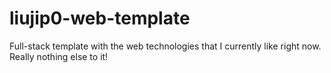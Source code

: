 # liujip0-web-template

Full-stack template with the web technologies that I currently like right now. Really nothing else to it!
